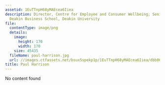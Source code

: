 ```yaml
---
assetid: 1EuTTnpH68yMAEcea6Iiea
description: Director, Centre for Employee and Consumer Wellbeing; Senior Lecturer,
  Deakin Business School, Deakin University
file:
  contentType: image/png
  details:
    image:
      height: 170
      width: 170
    size: 45435
  fileName: paul-harrison.jpg
  url: //images.ctfassets.net/bsux5spekp1p/1EuTTnpH68yMAEcea6Iiea/dbb06068322fec9edd2e3ce01e2ccf1a/paul-harrison.jpg
title: Paul Harrison
---
```

No content found